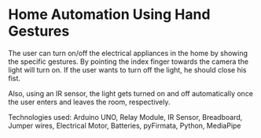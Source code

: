 # Home Automation Using Hand Gestures
The user can turn on/off the electrical appliances in the home by showing the specific gestures. By pointing the index finger towards the camera the light will turn on. If the user wants to turn off the light, he should close his fist.

Also, using an IR sensor, the light gets turned on and off automatically once the user enters and leaves the room, respectively.

Technologies used: Arduino UNO, Relay Module, IR Sensor, Breadboard, Jumper wires, Electrical Motor, Batteries, pyFirmata, Python, MediaPipe
